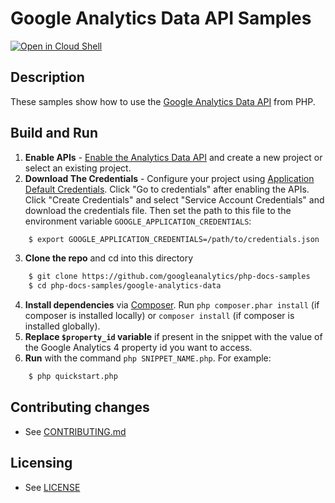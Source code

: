 # Google Analytics Data API Samples

[![Open in Cloud Shell][shell_img]][shell_link]

[shell_img]: http://gstatic.com/cloudssh/images/open-btn.svg
[shell_link]: https://shell.cloud.google.com/cloudshell/editor?cloudshell_git_repo=https%3A%2F%2Fgithub.com%2Fgoogleanalytics%2Fphp-docs-samples

## Description

These samples show how to use the [Google Analytics Data API][analyticsdata-api]
from PHP.

[analyticsdata-api]: https://developers.google.com/analytics/devguides/reporting/data/v1

## Build and Run
1.  **Enable APIs** - [Enable the Analytics Data API](https://console.cloud.google.com/flows/enableapi?apiid=analyticsdata.googleapis.com)
    and create a new project or select an existing project.
2.  **Download The Credentials** - Configure your project using [Application Default Credentials][adc].
    Click "Go to credentials" after enabling the APIs. Click "Create Credentials"
    and select "Service Account Credentials" and download the credentials file. Then set the path to
    this file to the environment variable `GOOGLE_APPLICATION_CREDENTIALS`:
```sh
    $ export GOOGLE_APPLICATION_CREDENTIALS=/path/to/credentials.json
```
3.  **Clone the repo** and cd into this directory
```sh
    $ git clone https://github.com/googleanalytics/php-docs-samples
    $ cd php-docs-samples/google-analytics-data
```
4.  **Install dependencies** via [Composer](http://getcomposer.org/doc/00-intro.md).
    Run `php composer.phar install` (if composer is installed locally) or `composer install`
    (if composer is installed globally).
5.  **Replace `$property_id` variable** if present in the snippet with the
value of the Google Analytics 4 property id you want to access.
6.  **Run** with the command `php SNIPPET_NAME.php`. For example:
```sh
    $ php quickstart.php
```

## Contributing changes

* See [CONTRIBUTING.md](CONTRIBUTING.md)

## Licensing

* See [LICENSE](LICENSE)

[adc]: https://cloud.google.com/docs/authentication#adc
